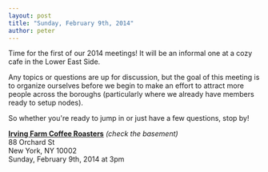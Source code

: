 ```yaml
---
layout: post
title: "Sunday, February 9th, 2014"
author: peter
---
```


Time for the first of our 2014 meetings! It will be an informal one at a cozy cafe in the Lower East Side.

Any topics or questions are up for discussion, but the goal of this meeting is to organize ourselves before we begin to make an effort
to attract more people across the boroughs (particularly where we already have members ready to setup nodes).

So whether you're ready to jump in or just have a few questions, stop by!

__[Irving Farm Coffee Roasters](https://www.google.com/maps/place/Irving+Farm+Coffee+Roasters/@40.7179886,-73.9902479,17z/data=!3m1!4b1!4m2!3m1!1s0x89c259873f0067c1:0x5aede67045aa029f)__
_(check the basement)_<br>
88 Orchard St<br>
New York, NY 10002<br>
Sunday, February 9th, 2014 at 3pm
